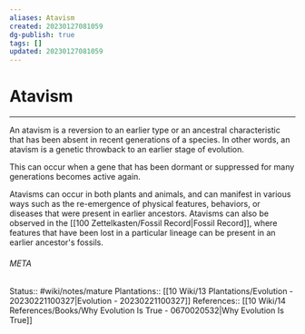 ```yaml
---
aliases: Atavism
created: 20230127081059
dg-publish: true
tags: []
updated: 20230127081059
---
```

# Atavism
---
An atavism is a reversion to an earlier type or an ancestral characteristic that has been absent in recent generations of a species. In other words, an atavism is a genetic throwback to an earlier stage of evolution.

This can occur when a gene that has been dormant or suppressed for many generations becomes active again. 

Atavisms can occur in both plants and animals, and can manifest in various ways such as the re-emergence of physical features, behaviors, or diseases that were present in earlier ancestors. Atavisms can also be observed in the [[100 Zettelkasten/Fossil Record\|Fossil Record]], where features that have been lost in a particular lineage can be present in an earlier ancestor's fossils.



###### META
Status:: #wiki/notes/mature 
Plantations:: [[10 Wiki/13 Plantations/Evolution - 20230221100327\|Evolution - 20230221100327]]
References:: [[10 Wiki/14 References/Books/Why Evolution Is True - 0670020532\|Why Evolution Is True]]
